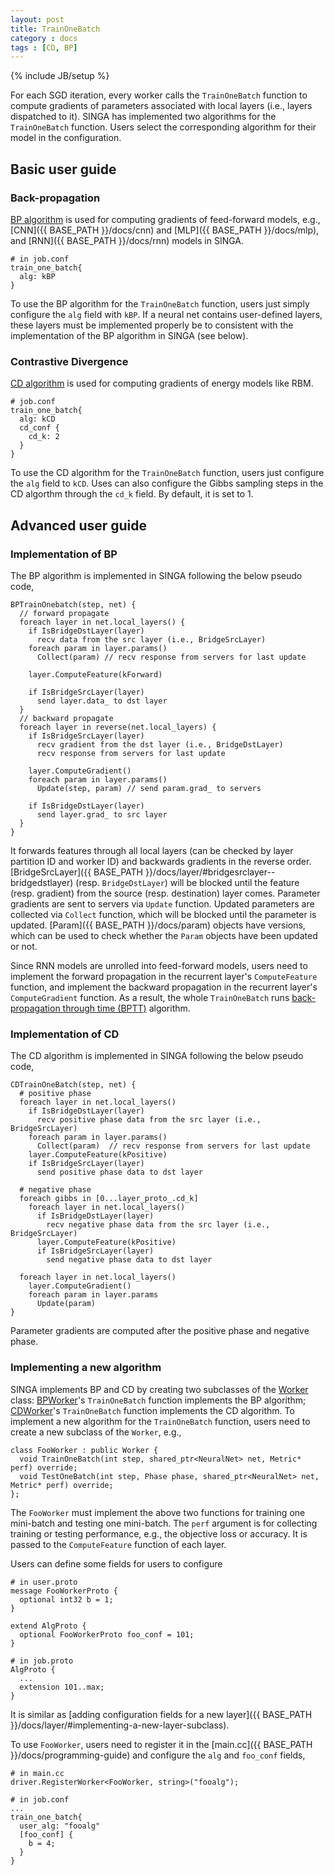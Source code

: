 ```yaml
---
layout: post
title: TrainOneBatch
category : docs
tags : [CD, BP]
---
```

{% include JB/setup %}

For each SGD iteration, every worker calls the `TrainOneBatch` function to
compute gradients of parameters associated with local layers (i.e., layers
dispatched to it).  SINGA has implemented two algorithms for the
`TrainOneBatch` function. Users select the corresponding algorithm for
their model in the configuration.

## Basic user guide

### Back-propagation

[BP algorithm](http://yann.lecun.com/exdb/publis/pdf/lecun-98b.pdf) is used for
computing gradients of feed-forward models, e.g., [CNN]({{ BASE_PATH }}/docs/cnn)
and [MLP]({{ BASE_PATH }}/docs/mlp), and [RNN]({{ BASE_PATH }}/docs/rnn) models in SINGA.


    # in job.conf
    train_one_batch{
      alg: kBP
    }

To use the BP algorithm for the `TrainOneBatch` function, users just simply
configure the `alg` field with `kBP`. If a neural net contains user-defined
layers, these layers must be implemented properly be to consistent with the
implementation of the BP algorithm in SINGA (see below).


### Contrastive Divergence

[CD algorithm](http://www.cs.toronto.edu/~fritz/absps/nccd.pdf) is used for
computing gradients of energy models like RBM.

    # job.conf
    train_one_batch{
      alg: kCD
      cd_conf {
        cd_k: 2
      }
    }

To use the CD algorithm for the `TrainOneBatch` function, users just configure
the `alg` field to `kCD`. Uses can also configure the Gibbs sampling steps in
the CD algorthm through the `cd_k` field. By default, it is set to 1.



## Advanced user guide

### Implementation of BP

The BP algorithm is implemented in SINGA following the below pseudo code,

    BPTrainOnebatch(step, net) {
      // forward propagate
      foreach layer in net.local_layers() {
        if IsBridgeDstLayer(layer)
          recv data from the src layer (i.e., BridgeSrcLayer)
        foreach param in layer.params()
          Collect(param) // recv response from servers for last update

        layer.ComputeFeature(kForward)

        if IsBridgeSrcLayer(layer)
          send layer.data_ to dst layer
      }
      // backward propagate
      foreach layer in reverse(net.local_layers) {
        if IsBridgeSrcLayer(layer)
          recv gradient from the dst layer (i.e., BridgeDstLayer)
          recv response from servers for last update

        layer.ComputeGradient()
        foreach param in layer.params()
          Update(step, param) // send param.grad_ to servers

        if IsBridgeDstLayer(layer)
          send layer.grad_ to src layer
      }
    }


It forwards features through all local layers (can be checked by layer
partition ID and worker ID) and backwards gradients in the reverse order.
[BridgeSrcLayer]({{ BASE_PATH }}/docs/layer/#bridgesrclayer--bridgedstlayer)
(resp. `BridgeDstLayer`) will be blocked until the feature (resp.
gradient) from the source (resp. destination) layer comes. Parameter gradients
are sent to servers via `Update` function. Updated parameters are collected via
`Collect` function, which will be blocked until the parameter is updated.
[Param]({{ BASE_PATH }}/docs/param) objects have versions, which can be used to
check whether the `Param` objects have been updated or not.

Since RNN models are unrolled into feed-forward models, users need to implement
the forward propagation in the recurrent layer's `ComputeFeature` function,
and implement the backward propagation in the recurrent layer's `ComputeGradient`
function. As a result, the whole `TrainOneBatch` runs
[back-propagation through time (BPTT)](https://en.wikipedia.org/wiki/Backpropagation_through_time)  algorithm.

### Implementation of CD

The CD algorithm is implemented in SINGA following the below pseudo code,

    CDTrainOneBatch(step, net) {
      # positive phase
      foreach layer in net.local_layers()
        if IsBridgeDstLayer(layer)
          recv positive phase data from the src layer (i.e., BridgeSrcLayer)
        foreach param in layer.params()
          Collect(param)  // recv response from servers for last update
        layer.ComputeFeature(kPositive)
        if IsBridgeSrcLayer(layer)
          send positive phase data to dst layer

      # negative phase
      foreach gibbs in [0...layer_proto_.cd_k]
        foreach layer in net.local_layers()
          if IsBridgeDstLayer(layer)
            recv negative phase data from the src layer (i.e., BridgeSrcLayer)
          layer.ComputeFeature(kPositive)
          if IsBridgeSrcLayer(layer)
            send negative phase data to dst layer

      foreach layer in net.local_layers()
        layer.ComputeGradient()
        foreach param in layer.params
          Update(param)
    }

Parameter gradients are computed after the positive phase and negative phase.

### Implementing a new algorithm

SINGA implements BP and CD by creating two subclasses of
the [Worker](api/classsinga_1_1Worker.html) class:
[BPWorker](api/classsinga_1_1BPWorker.html)'s `TrainOneBatch` function implements the BP
algorithm; [CDWorker](api/classsinga_1_1CDWorker.html)'s `TrainOneBatch` function implements the CD
algorithm. To implement a new algorithm for the `TrainOneBatch` function, users
need to create a new subclass of the `Worker`, e.g.,

    class FooWorker : public Worker {
      void TrainOneBatch(int step, shared_ptr<NeuralNet> net, Metric* perf) override;
      void TestOneBatch(int step, Phase phase, shared_ptr<NeuralNet> net, Metric* perf) override;
    };

The `FooWorker` must implement the above two functions for training one
mini-batch and testing one mini-batch. The `perf` argument is for collecting
training or testing performance, e.g., the objective loss or accuracy. It is
passed to the `ComputeFeature` function of each layer.

Users can define some fields for users to configure

    # in user.proto
    message FooWorkerProto {
      optional int32 b = 1;
    }

    extend AlgProto {
      optional FooWorkerProto foo_conf = 101;
    }

    # in job.proto
    AlgProto {
      ...
      extension 101..max;
    }

It is similar as [adding configuration fields for a new layer]({{ BASE_PATH }}/docs/layer/#implementing-a-new-layer-subclass).

To use `FooWorker`, users need to register it in the [main.cc]({{ BASE_PATH }}/docs/programming-guide)
and configure the `alg` and `foo_conf` fields,

    # in main.cc
    driver.RegisterWorker<FooWorker, string>("fooalg");

    # in job.conf
    ...
    train_one_batch{
      user_alg: "fooalg"
      [foo_conf] {
        b = 4;
      }
    }
